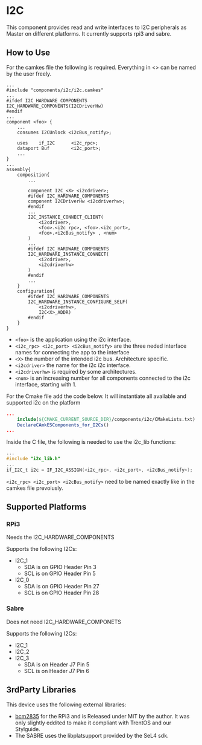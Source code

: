 # I2C

This component provides read and write interfaces to I2C peripherals as Master on different platforms.
It currently supports rpi3 and sabre.

## How to Use

For the camkes file the following is required. Everything in <> can be named by the user freely.

```
...
#include "components/i2c/i2c.camkes"
...
#ifdef I2C_HARDWARE_COMPONENTS
I2C_HARDWARE_COMPONENTS(I2CDriverHw)
#endif
...
component <foo> {
    ...
    consumes I2CUnlock <i2cBus_notify>;

    uses    if_I2C      <i2c_rpc>;
    dataport Buf        <i2c_port>;
    ...
}
...
assembly{
    composition{
        ...

        component I2C_<X> <i2cdriver>;
        #ifdef I2C_HARDWARE_COMPONENTS
        component I2CDriverHw <i2cdriverhw>;
        #endif
        ...
        I2C_INSTANCE_CONNECT_CLIENT(
            <i2cdriver>,
            <foo>.<i2c_rpc>, <foo>.<i2c_port>,
            <foo>.<i2cBus_notify> , <num>
        )
        ...
        #ifdef I2C_HARDWARE_COMPONENTS
        I2C_HARDWARE_INSTANCE_CONNECT(
            <i2cdriver>,
            <i2cdriverhw>
        )
        #endif
        ...
    }
    configuration{
        #ifdef I2C_HARDWARE_COMPONENTS
        I2C_HARDWARE_INSTANCE_CONFIGURE_SELF(
            <i2cdriverhw>,
            I2C<X>_ADDR)
        #endif
    }
}
```

* `<foo>` is the application using the i2c interface.
* `<i2c_rpc> <i2c_port> <i2cBus_notify>` are the three neded interface names for connecting the app to the interface
* `<X>` the number of the intended i2c bus. Architecture specific.
* `<i2cdriver>` the name for the i2c i2c interface.
* `<i2cdriverhw>` is required by some architectures.
* `<num>` is an increasing number for all components connected to the i2c interface, starting with 1.

For the Cmake file add the code below. It will instantiate all available and supported i2c on the platform

```Cmake
...
    include(${CMAKE_CURRENT_SOURCE_DIR}/components/i2c/CMakeLists.txt)
    DeclareCAmkESComponents_for_I2Cs()
...
```

Inside the C file, the following is needed to use the i2c_lib functions:

```C
...
#include "i2c_lib.h"
...
if_I2C_t i2c = IF_I2C_ASSIGN(<i2c_rpc>, <i2c_port>, <i2cBus_notify>);

```

`<i2c_rpc> <i2c_port> <i2cBus_notify>` need to be named exactly like in the camkes file prevoiusly.

## Supported Platforms

### RPi3

Needs the I2C_HARDWARE_COMPONENTS

Supports the following I2Cs:

* I2C_1
    * SDA is on GPIO Header Pin 3
    * SCL is on GPIO Header Pin 5
* I2C_0
    * SDA is on GPIO Header Pin 27
    * SCL is on GPIO Header Pin 28

### Sabre

Does not need I2C_HARDWARE_COMPONETS

Supports the following I2Cs:

* I2C_1
* I2C_2
* I2C_3
    * SDA is on Header J7 Pin 5
    * SCL is on Header J7 Pin 6


## 3rdParty Libraries

This device uses the following external libraries:

*  [bcm2835](https://www.airspayce.com/mikem/bcm2835/) for the RPi3 and is Released under MIT by the author. It was only slightly eddited to make it compliant with TrentOS and our Stylguide.
* The SABRE uses the libplatsupport provided by the SeL4 sdk.